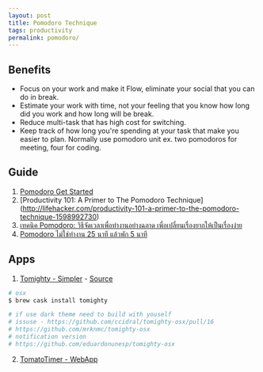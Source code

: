 ```yaml
---
layout: post
title: Pomodoro Technique
tags: productivity
permalink: pomodoro/
---
```


## Benefits

- Focus on your work and make it Flow, eliminate your social that you can do in break.
- Estimate your work with time, not your feeling that you know how long did you work and how long will be break.
- Reduce multi-task that has high cost for switching.
- Keep track of how long you're spending at your task that make you easier to plan. Normally use pomodoro unit ex. two pomodoros for meeting, four for coding.

## Guide
1. [Pomodoro Get Started](http://pomodorotechnique.com/get-started/)
2. [Productivity 101: A Primer to The Pomodoro Technique] (http://lifehacker.com/productivity-101-a-primer-to-the-pomodoro-technique-1598992730)
4. [เทคนิค Pomodoro: วิธีจัดเวลาเพื่อทำงานอย่างฉลาด เพื่อเปลี่ยนเรื่องยากให้เป็นเรื่องง่าย](https://www.skilllane.com/blog/pomodoro-technique-to-improve-your-productivity)
3. [Pomodoro ไม่ใช่ทำงาน 25 นาที แล้วพัก 5 นาที](http://korn4d.com/2014/06/14/pomodoro-%E0%B9%84%E0%B8%A1%E0%B9%88%E0%B9%83%E0%B8%8A%E0%B9%88%E0%B8%97%E0%B8%B3%E0%B8%87%E0%B8%B2%E0%B8%99-25-%E0%B8%99%E0%B8%B2%E0%B8%97%E0%B8%B5-%E0%B9%81%E0%B8%A5%E0%B9%89%E0%B8%A7%E0%B8%9E/)

## Apps
1. [Tomighty - Simpler](http://www.tomighty.org) - [Source](https://github.com/ccidral/tomighty)

 ```sh
# osx
$ brew cask install tomighty

# if use dark theme need to build with youself
# issuse - https://github.com/ccidral/tomighty-osx/pull/16
# https://github.com/mrknmc/tomighty-osx
# notification version
# https://github.com/eduardonunesp/tomighty-osx
 ```

 2. [TomatoTimer - WebApp](http://tomato-timer.com)
